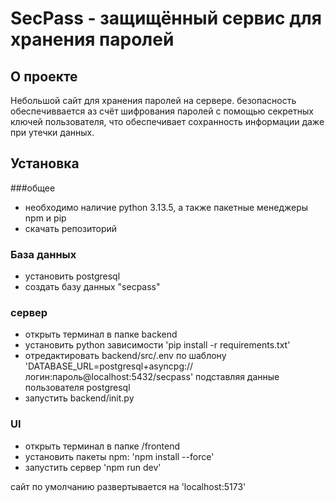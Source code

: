 # SecPass -  защищённый сервис для хранения паролей 

## О проекте
Небольшой сайт для хранения паролей на сервере. безопасность обеспечиввается аз счёт шифрования паролей с помощью секретных ключей пользователя, что обеспечивает сохранность информации даже при утечки данных.

## Установка
###общее
- необходимо наличие python 3.13.5, а также пакетные менеджеры npm и pip
- скачать репозиторий

### База данных
- установить postgresql
- создать базу данных "secpass"

### сервер
- открыть терминал в папке backend
- установить python зависимости 'pip install -r requirements.txt'
- отредактировать backend/src/.env по шаблону 'DATABASE_URL=postgresql+asyncpg://логин:пароль@localhost:5432/secpass' подставляя данные пользователя postgresql
- запустить backend/init.py

### UI
- открыть терминал в папке /frontend
- установить пакеты npm: 'npm install --force'
- запустить сервер 'npm run dev'

сайт по умолчанию развертывается на 'localhost:5173'
